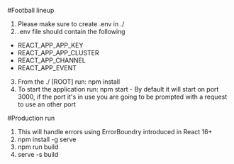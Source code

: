 #Football lineup

1. Please make sure to create .env in ./
2. .env file should contain the following
  - REACT_APP_APP_KEY
  - REACT_APP_APP_CLUSTER
  - REACT_APP_CHANNEL
  - REACT_APP_EVENT
3. From the ./ [ROOT] run: npm install
4. To start the application run: npm start - By default it will start on port 3000, if the port it's in use you are going to be prompted with a request to use an other port

#Production run
1. This will handle errors using ErrorBoundry introduced in React 16+
2. npm install -g serve
3. npm run build
4. serve -s build